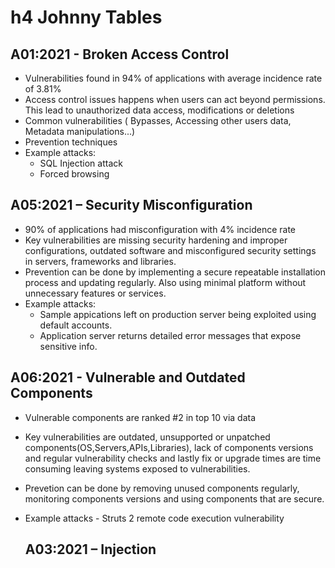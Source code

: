 # h4 Johnny Tables

## A01:2021 - Broken Access Control

- Vulnerabilities found in 94% of applications with average incidence rate of 3.81%
- Access control issues happens when users can act beyond permissions. This lead to unauthorized data access, modifications or deletions
- Common vulnerabilities ( Bypasses, Accessing other users data, Metadata manipulations...)
- Prevention techniques
- Example attacks:
    - SQL Injection attack
    - Forced browsing
 
## A05:2021 – Security Misconfiguration

- 90% of applications had misconfiguration with 4% incidence rate
- Key vulnerabilities are missing security hardening and improper configurations, outdated software and misconfigured security settings in servers, frameworks and libraries.
- Prevention can be done by implementing a secure repeatable installation process and updating regularly. Also using minimal platform without unnecessary features or services.
- Example attacks:
    - Sample appications left on production server being exploited using default accounts.
    - Application server returns detailed error messages that expose sensitive info.
 
## A06:2021 - Vulnerable and Outdated Components

- Vulnerable components are ranked #2 in top 10 via data
- Key vulnerabilities are outdated, unsupported or unpatched components(OS,Servers,APIs,Libraries), lack of components versions and regular vulnerability checks and lastly fix or upgrade times are time consuming leaving systems exposed to vulnerabilities.
- Prevetion can be done by removing unused components regularly, monitoring components versions and using components that are secure.
- Example attacks
      - Struts 2 remote code execution vulnerability

  ## A03:2021 – Injection
